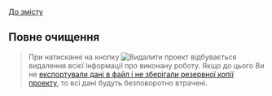 [До змісту](/service/doc/?cid=dsp)
## Повне очищення

>При натисканні на кнопку ![Видалити проект](/service/doc/img/delete.png) відбувається видалення всієї інформації про виконану роботу.
Якщо до цього Ви не [експортували дані в файл і не зберігали резервної копії проекту](/service/doc/?cid=dsp&s=import-export), то всі дані будуть безповоротно втрачені. 